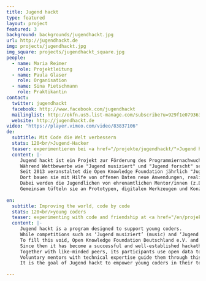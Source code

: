 ```yaml
---
title: Jugend hackt
type: featured
layout: project
featured: 3
background: backgrounds/jugendhackt.jpg
url: http://jugendhackt.de
img: projects/jugendhackt.jpg
img_square: projects/jugendhackt_square.jpg
people:
  - name: Maria Reimer
    role: Projektleitung
  - name: Paula Glaser
    role: Organisation
  - name: Sina Pietschmann
    role: Praktikantin
contact:
  twitter: jugendhackt
  facebook: http://www.facebook.com/jugendhackt
  mailinglist: http://okfn.us5.list-manage.com/subscribe?u=929f1e07936386d34833e20d1&id=47735af82e
  website: http://jugendhackt.de
video: "https://player.vimeo.com/video/83837106"
de:
  subtitle: Mit Code die Welt verbessern
  stats: 120<br/>Jugend-Hacker
  teaser: experimentieren bei <a href="/projekte/jugendhackt/">Jugend hackt</a> mit Code und Freundschaft.
  content: |-
     Jugend hackt ist ein Projekt zur Förderung des Programmiernachwuchses. 
     Während Wettbewerbe wie "Jugend musiziert" und "Jugend forscht" seit Jahrzehnten etabliert sind, finden junge Talente aus dem Bereich der Softwareentwicklung keinen Platz in den staatlichen geförderten Initiativen. 
     Seit 2013 veranstaltet die Open Knowledge Foundation jährlich "Jugend hackt", einen inzwischen erfolgreich etablierten Hackathon für Jugendliche aus ganz Deutschland. 
     Dort bauen sie mit Hilfe von offenen Daten neue Anwendungen, realisieren Hardwareprojekte und können ihre technischen Fähigkeiten unter Gleichgesinnten ausleben. 
     Dabei werden die Jugendlichen von ehrenamtlichen Mentor/innen (z.B. erfahrenen Softwareentwickler/innen und Wissenschaftler/innen) begleitet. 
     Gemeinsam tüfteln sie an Prototypen, digitalen Werkzeugen und Konzepten für ihre Vision einer besseren Gesellschaft.
     
en:
  subtitle: Improving the world, code by code
  stats: 120<br/>young coders
  teaser: experimenting with code and friendship at <a href="/en/projekte/jugendhackt/">Jugend hackt</a>.
  content: |- 
     Jugend hackt is a program designed to support young coders. 
     While competitions such as ‘Jugend musiziert’ (music) and ‘Jugend forscht’ (science) have been established in Germany for decades, there are very few opportunities for young talents in the area of software development. 
     To fill this void, Open Knowledge Foundation Deutschland e.V. and the project "mediale pfade" started to organize Jugend hackt in 2013. 
     Since then it has become a successful and well-established hackathon for young coders from all over Germany. “Improving the world, code by code” – that is the slogan of Jugend hackt. 
     Together with like-minded peers, its participants use open data to work on prototypes, digital tools, and concepts in order to contribute to their vision of a better society. 
     Voluntary mentors with technical expertise guide them through this process. 
     It is the goal of Jugend hackt to empower young coders in their technical skills and to show them the creative and political opportunities for applying these skills. 
     
---
```



